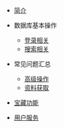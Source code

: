 - [简介](section1.md)
- 数据库基本操作

  - [登录相关](section2-1.md)
  - [搜索相关](section2-2.md)
- 常见问题汇总
  * [高级操作](section3-1.md)
  * [资料获取](section3-2.md)
- [宝藏功能](section3-3.md)
- [用户服务](section4.md)
